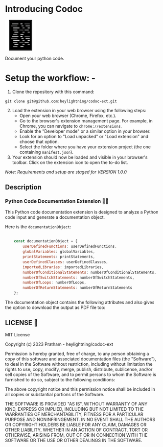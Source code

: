 # Introducing Codoc 

<img src="./public/icon.png" width="100">

Document your python code.

# Setup the workflow: -
1. Clone the repository with this command:
```
git clone git@github.com:heylightning/codoc-ext.git
```
2. Load the extension in your web browser using the following steps:
    * Open your web browser (Chrome, Firefox, etc.).
    * Go to the browser's extension management page. For example, in Chrome, you can navigate to ` chrome://extensions `.
    * Enable the "Developer mode" or a similar option in your browser.
    * Look for an option to "Load unpacked" or "Load extension" and choose that option.
    * Select the folder where you have your extension project (the one containing ` manifest.json `).
3. Your extension should now be loaded and visible in your browser's toolbar. Click on the extension icon to open the to-do list.

*Note: Requirements and setup are staged for VERSION 1.0.0*

## Description

### Python Code Documentation Extension 🧑‍💻
This Python code documentation extension is designed to analyze a Python code input and generate a documentation object. 

Here is the ` documentationObject `:
```javascript

    const documentationObject = {
        userDefinedFunctions: userDefinedFunctions,
        globalVariables: globalVariables,
        printStatements: printStatements,
        userDefinedClasses: userDefinedClasses,
        importedLibraries: importedLibraries,
        numberOfConditionalStatements: numberOfConditionalStatements,
        numberOfSwitchStatements: numberOfSwitchStatements,
        numberOfLoops: numberOfLoops,
        numberOfReturnStatements: numberOfReturnStatements
    };

```



The documentation object contains the following attributes and also gives the option to download the output as PDF file too:




## LICENSE 📄
MIT License

Copyright (c) 2023 Pratham - heylightning/codoc-ext

Permission is hereby granted, free of charge, to any person obtaining a copy
of this software and associated documentation files (the "Software"), to deal
in the Software without restriction, including without limitation the rights
to use, copy, modify, merge, publish, distribute, sublicense, and/or sell
copies of the Software, and to permit persons to whom the Software is
furnished to do so, subject to the following conditions:

The above copyright notice and this permission notice shall be included in all
copies or substantial portions of the Software.

THE SOFTWARE IS PROVIDED "AS IS", WITHOUT WARRANTY OF ANY KIND, EXPRESS OR
IMPLIED, INCLUDING BUT NOT LIMITED TO THE WARRANTIES OF MERCHANTABILITY,
FITNESS FOR A PARTICULAR PURPOSE AND NONINFRINGEMENT. IN NO EVENT SHALL THE
AUTHORS OR COPYRIGHT HOLDERS BE LIABLE FOR ANY CLAIM, DAMAGES OR OTHER
LIABILITY, WHETHER IN AN ACTION OF CONTRACT, TORT OR OTHERWISE, ARISING FROM,
OUT OF OR IN CONNECTION WITH THE SOFTWARE OR THE USE OR OTHER DEALINGS IN THE
SOFTWARE.